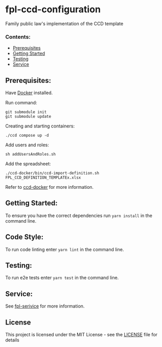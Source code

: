 # fpl-ccd-configuration
Family public law's implementation of the CCD template

### Contents:
- [Prerequisites](#prerequisites)
- [Getting Started](#getting-started)
- [Testing](#testing)
- [Service](#service)

## Prerequisites:
Have [Docker](https://www.docker.com) installed.

Run command:
```
git submodule init
git submodule update
```

Creating and starting containers:
```
./ccd compose up -d
```

Add users and roles:
```
sh addUsersAndRoles.sh
```

Add the spreadsheet:
```
./ccd-docker/bin/ccd-import-definition.sh FPL_CCD_DEFINITION_TEMPLATEx.xlsx
```

Refer to [ccd-docker](https://github.com/hmcts/ccd-docker) for more information.

## Getting Started:
To ensure you have the correct dependencies run `yarn install` in the command line.

## Code Style:
To run code linting enter `yarn lint` in the command line.

## Testing:
To run e2e tests enter `yarn test` in the command line.

## Service:
See [fpl-serivice](service/README.md) for more information.

## License
This project is licensed under the MIT License - see the [LICENSE](LICENSE) file for details
